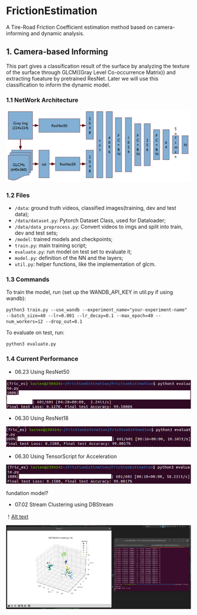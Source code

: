 # FrictionEstimation
A Tire-Road Friction Coefficient estimation method based on camera-informing and dynamic analysis.

## 1. Camera-based Informing

This part gives a classification result of the surface by analyzing the texture of the surface through GLCM((Gray Level Co-occurrence Matrix)) and extracting fueature by pretrained ResNet. Later we will use this classification to inform the dynamic model.

### 1.1 NetWork Architecture

![ClassificationArchitecture](illustrations/ClassificationArchitecture.png)

### 1.2 Files

-  `/data`: ground truth videos, classified images(training, dev and test data);
-  `/data/dataset.py`: Pytorch Dataset Class, used for Dataloader;
-  `/data/data_preprocess.py`: Convert videos to imgs and split into train, dev and test sets;
-  `/model`: trained models and checkpoints;
-  `train.py`: main training script;
-  `evaluate.py`: run model on test set to evaluate it;
-  `model.py`: definition of the NN and the layers;
-  `util.py`: helper functions, like the implementation of glcm.

### 1.3 Commands

To train the model, run (set up the WANDB_API_KEY in util.py if using wandb):

```
python3 train.py --use_wandb --experiment_name="your-experiment-name" --batch_size=40 --lr=0.001 --lr_decay=0.1 --max_epoch=40 --num_workers=12 --drop_out=0.1
```
To evaluate on test, run:
```
python3 evaluate.py
```

### 1.4 Current Performance

- 06.23 Using ResNet50

![Alt text](illustrations/0623-test-result.png)

- 06.30 Using ResNet18

![Alt text](illustrations/0629-Res18-result.png)

- 06.30 Using TensorScript for Acceleration

![Alt text](illustrations/0630-Res18-TensorScript.png)

fundation model?

- 07.02 Stream Clustering using DBStream

！[Alt text](demo/output_video-ezgif.com-video-to-gif-converter.gif)

![Alt text](illustrations/0702-Clustering-Result.png)
